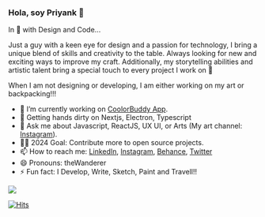 ### Hola, soy Priyank 👋

In 💙 with Design and Code...

Just a guy with a keen eye for design and a passion for technology, I bring a unique blend of skills and creativity to the table. 
Always looking for new and exciting ways to improve my craft. Additionally, my storytelling abilities and artistic talent bring a special touch to every project I work on 🫡

When I am not designing or developing, I am either working on my art or backpacking!!!

- 🔭 I’m currently working on [CoolorBuddy App](https://colorbuddy.vercel.app/).
- 🌱 Getting hands dirty on Nextjs, Electron, Typescript <!-- - 👯 I’m looking to collaborate on ... - 🤔 I’m looking for help with [Color Pallete Generator App](https://colorbuddy.vercel.app/)-->
- 💬 Ask me about Javascript, ReactJS, UX UI, or Arts (My art channel: [Instagram](https://www.instagram.com/canvas_by_priyank/)).
- ✍🏻 2024 Goal: Contribute more to open source projects.
- 📫 How to reach me: [LinkedIn](https://www.linkedin.com/in/priyankdeep78/),  [Instagram](https://www.instagram.com/the_wanderer_artist/), [Behance](https://www.behance.net/priyankdeep78), [Twitter](https://twitter.com/priyankdeep78)
- 😄 Pronouns: theWanderer
- ⚡ Fun fact: I Develop, Write, Sketch, Paint and Travell!!

<img src = "https://github-readme-stats.vercel.app/api?username=theWanderer78&&show_icons=true&title_color=ffffff&icon_color=bb2acf&text_color=daf7dc&bg_color=242526 " >

[![Hits](https://hits.seeyoufarm.com/api/count/incr/badge.svg?url=https%3A%2F%2Fgithub.com%2FtheWanderer78&count_bg=%23393939&title_bg=%233402BA&icon=gimp.svg&icon_color=%23E7E7E7&title=Visitors&edge_flat=false)](https://hits.seeyoufarm.com)
